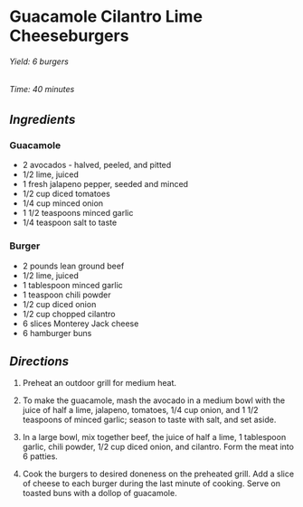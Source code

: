 # Guacamole Cilantro Lime Cheeseburgers

######  Yield: 6 burgers
######  Time: 40 minutes

##  *Ingredients*
### Guacamole
- 2 avocados - halved, peeled, and pitted
- 1/2 lime, juiced
- 1 fresh jalapeno pepper, seeded and minced
- 1/2 cup diced tomatoes
- 1/4 cup minced onion
- 1 1/2 teaspoons minced garlic
- 1/4 teaspoon salt to taste
### Burger
- 2 pounds lean ground beef
- 1/2 lime, juiced
- 1 tablespoon minced garlic
- 1 teaspoon chili powder
- 1/2 cup diced onion
- 1/2 cup chopped cilantro
- 6 slices Monterey Jack cheese
- 6 hamburger buns

##  *Directions*
1. Preheat an outdoor grill for medium heat.

2. To make the guacamole, mash the avocado in a medium bowl with the juice of half a lime, jalapeno, tomatoes, 1/4 cup onion, and 1 1/2 teaspoons of minced garlic; season to taste with salt, and set aside.

3. In a large bowl, mix together beef, the juice of half a lime, 1 tablespoon garlic, chili powder, 1/2 cup diced onion, and cilantro. Form the meat into 6 patties.

4. Cook the burgers to desired doneness on the preheated grill. Add a slice of cheese to each burger during the last minute of cooking. Serve on toasted buns with a dollop of guacamole.
